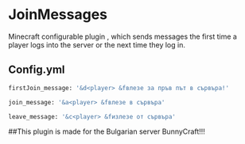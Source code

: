 # JoinMessages
Minecraft configurable plugin , which sends messages the first time a player logs into the server or the next time they log in.

## Config.yml

```bash
firstJoin_message: '&d<player> &fвлезе за пръв път в сървъра!'

join_message: '&a<player> &fвлезе в сървъра'

leave_message: '&c<player> &fизлезе от сървъра'
```
##This plugin is made for the Bulgarian server BunnyCraft!!!
